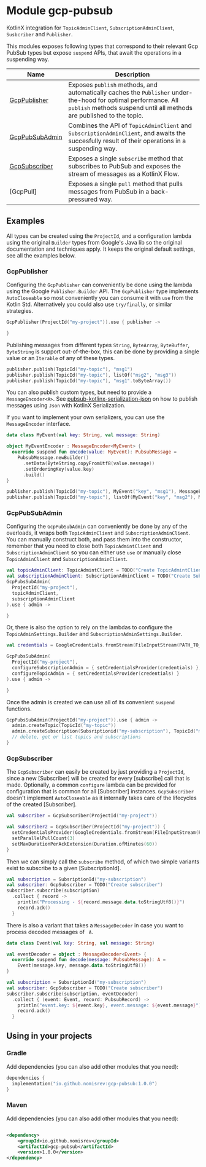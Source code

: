 # Module gcp-pubsub

KotlinX integration for `TopicAdminClient`, `SubscriptionAdminClient`, `Susbcriber` and `Publisher`.

This modules exposes following types that correspond to their relevant Gcp PubSub types but expose `suspend` APIs, that
await the operations in a suspending way.

| **Name**                          | **Description**                                                                                                                                                                         
|-----------------------------------|-----------------------------------------------------------------------------------------------------------------------------------------------------------------------------------------
| [GcpPublisher](#GcpPublisher)     | Exposes `publish` methods, and automatically caches the `Publisher` under-the-hood for optimal performance. All `publish` methods suspend until all methods are published to the topic. 
| [GcpPubSubAdmin](#GcpPubSubAdmin) | Combines the API of `TopicAdminClient` and `SubscriptionAdminClient`, and awaits the succesfully result of their operations in a suspending way.                                        
| [GcpSubscriber](#GcpSubscriber)   | Exposes a single `subscribe` method that subscribes to PubSub and exposes the stream of messages as a KotlinX Flow.                                                                     
| [GcpPull]                         | Exposes a single `pull` method that pulls messages from PubSub in a back-pressured way.                                                                                                 

## Examples

All types can be created using the `ProjectId`, and a configuration lambda using the original `Builder` types from
Google's Java lib so the original documentation and techniques apply. It keeps the original default settings, see all
the examples below.

### GcpPublisher

Configuring the `GcpPublisher` can conveniently be done using the lambda using the Google `Publisher.Builder` API.
The `GcpPublisher` type implements `AutoCloseable` so most conveniently you can consume it with `use` from the Kotlin
Std. Alternatively you could also use `try/finally`, or similar strategies.

```kotlin
GcpPublisher(ProjectId("my-project")).use { publisher ->

}
```

Publishing messages from different types `String`, `ByteArray`, `ByteBuffer`, `ByteString` is support out-of-the-box,
this can be done by providing a single value or an `Iterable` of any of these types.

```kotlin
publisher.publish(TopicId("my-topic"), "msg1")
publisher.publish(TopicId("my-topic"), listOf("msg2", "msg3"))
publisher.publish(TopicId("my-topic"), "msg1".toByteArray())
```

You can also publish custom types, but need to provide a `MessageEncoder<A>`.
See [pubsub-kotlinx-serialization-json](../pubsub-kotlinx-serialization-json/README.MD) on how to publish messages
using `Json` with KotlinX Serialization.

If you want to implement your own serializers, you can use the `MessageEncoder` interface.

```kotlin
data class MyEvent(val key: String, val message: String)

object MyEventEncoder : MessageEncoder<MyEvent> {
  override suspend fun encode(value: MyEvent): PubsubMessage =
    PubsubMessage.newBuilder()
      .setData(ByteString.copyFromUtf8(value.message))
      .setOrderingKey(value.key)
      .build()
}

publisher.publish(TopicId("my-topic"), MyEvent("key", "msg1"), MessageEncoder)
publisher.publish(TopicId("my-topic"), listOf(MyEvent("key", "msg2"), MyEvent("key", "msg3")), MessageEncoder)
```

### GcpPubSubAdmin

Configuring the `GcpPubSubAdmin` can conveniently be done by any of the overloads, it wraps both `TopicAdminClient`
and `SubscriptionAdminClient`. You can manually construct both, and pass them into the constructor,
remember that you need to close both `TopicAdmintClient` and `SubscriptionAdminClient` so you can either use `use` or
manually close `TopicAdminClient` and `SubscriptionAdminClient`.

```kotlin
val topicAdminClient: TopicAdmintClient = TODO("Create TopicAdmintClient")
val subscriptionAdminClient: SubscriptionAdminClient = TODO("Create SubscriptionAdminClient")
GcpPubsSubAdmin(
  ProjectId("my-project"),
  topicAdminClient,
  subscriptionAdminClient
).use { admin ->

}
```

Or, there is also the option to rely on the lambdas to configure the `TopicAdminSettings.Builder`
and `SubscriptionAdminSettings.Builder`.

```kotlin
val credentials = GoogleCredentials.fromStream(FileInputStream(PATH_TO_JSON_KEY))

GcpPubsSubAdmin(
  ProjectId("my-project"),
  configureSubscriptionAdmin = { setCredentialsProvider(credentials) },
  configureTopicAdmin = { setCredentialsProvider(credentials) }
).use { admin ->

}
```

Once the admin is created we can use all of its convenient `suspend` functions.

```kotlin
GcpPubsSubAdmin(ProjectId("my-project")).use { admin ->
  admin.createTopic(TopicId("my-topic"))
  admin.createSubscription(Subsriptionid("my-subscription"), TopicId("my-topic"))
  // delete, get or list topics and subscriptions
}
```

### GcpSubscriber

The `GcpSubscriber` can easily be created by just providing a `ProjectId`, since a new [Subscriber] will be created for
every [subscribe] call that is made. Optionally, a common `configure` lambda can be provided for configuration that is
common for all [Subscriber] instances. `GcpSubscriber` doesn't implement `AutoCloseable` as it internally takes care of
the lifecycles of the created [Subscriber].

```kotlin
val subscriber = GcpSubscriber(ProjectId("my-project"))

val subscriber2 = GcpSubscriber(ProjectId("my-project")) {
  setCredentialsProvider(GoogleCredentials.fromStream(FileInputStream(PATH_TO_JSON_KEY)))
  setParallelPullCount(3)
  setMaxDurationPerAckExtension(Duration.ofMinutes(60))
}
```

Then we can simply call the `subscribe` method, of which two simple variants exist to subscribe to a
given [SubscriptionId].

```kotlin
val subscription = SubsriptionId("my-subscription")
val subscriber: GcpSubscriber = TODO("Create subscriber")
subscriber.subscribe(subscription)
  .collect { record ->
    println("Processing - ${record.message.data.toStringUtf8()}")
    record.ack()
  }
```

There is also a variant that takes a `MessageDecoder` in case you want to process decoded messages of ` A`.

```kotlin
data class Event(val key: String, val message: String)

val eventDecoder = object : MessageDecoder<Event> {
  override suspend fun decode(message: PubsubMessage): A =
    Event(message.key, message.data.toStringUtf8())
}

val subscription = SubsriptionId("my-subscription")
val subscriber: GcpSubscriber = TODO("Create subscriber")
subscriber.subscribe(subscription, eventDecoder)
  .collect { (event: Event, record: PubsubRecord) ->
    println("event.key: ${event.key}, event.message: ${event.message}")
    record.ack()
  }
```

## Using in your projects

### Gradle

Add dependencies (you can also add other modules that you need):

```kotlin
dependencies {
  implementation("io.github.nomisrev:gcp-pubsub:1.0.0")
}
```

### Maven

Add dependencies (you can also add other modules that you need):

```xml

<dependency>
    <groupId>io.github.nomisrev</groupId>
    <artifactId>gcp-pubsub</artifactId>
    <version>1.0.0</version>
</dependency>
```
